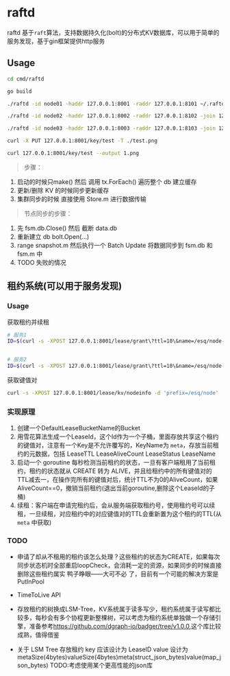# raftd
raftd 基于`raft`算法，支持数据持久化(bolt)的分布式KV数据库，可以用于简单的服务发现，基于gin框架提供http服务

## Usage

``` sh
cd cmd/raftd

go build

./raftd -id node01 -haddr 127.0.0.1:8001 -raddr 127.0.0.1:8101 ~/.raftd01

./raftd -id node02 -haddr 127.0.0.1:8002 -raddr 127.0.0.1:8102 -join 127.0.0.1:8001 ~/.raftd02

./raftd -id node03 -haddr 127.0.0.1:8003 -raddr 127.0.0.1:8103 -join 127.0.0.1:8001 ~/.raftd03
```

``` sh
curl -X PUT 127.0.0.1:8001/key/test -T ./test.png

curl 127.0.0.1:8001/key/test --output 1.png
```


> 步骤：

1. 启动的时候只make() 然后 调用 tx.ForEach() 遍历整个 db 建立缓存
2. 更新/删除 KV 的时候同步更新缓存
3. 集群同步的时候 直接使用 Store.m 进行数据传输

> 节点同步的步骤：

1. 先 fsm.db.Close() 然后 截断 data.db
2. 重新建立 db bolt.Open(...)
3. range snapshot.m 然后执行一个 Batch Update 将数据同步到 fsm.db 和 fsm.m 中
4. TODO 失败的情况

## 租约系统(可以用于服务发现)

### Usage

获取租约并续租
``` sh
# 服务1
ID=$(curl -s -XPOST 127.0.0.1:8001/lease/grant\?ttl=10\&name=/esq/node-1);while true;do curl -vv -XPOST 127.0.0.1:8001/lease/keepalive/$ID -d 'key=nodeinfo' -d 'data={"http_addr":"127.0.0.1:9001","tcp_addr":"127.0.0.1:9002","node_id":1,"weight":1}';sleep 3;done


# 服务2
ID=$(curl -s -XPOST 127.0.0.1:8001/lease/grant\?ttl=10\&name=/esq/node-2);while true;do curl -vv -XPOST 127.0.0.1:8001/lease/keepalive/$ID -d 'key=nodeinfo1' -d 'data={"http_addr":"127.0.0.1:9003","tcp_addr":"127.0.0.1:9004","node_id":2,"weight":2}';sleep 3;done
```

获取键值对

``` sh
curl -s -XPOST 127.0.0.1:8001/lease/kv/nodeinfo -d 'prefix=/esq/node'
```

### 实现原理

1. 创建一个DefaultLeaseBucketName的Bucket
2. 用雪花算法生成一个LeaseId，这个Id作为一个子桶，里面存放共享这个租约的键值对，注意有一个Key是不允许覆写的，KeyName为 `meta`，存放当前租约的元数据，包括 LeaseTTL LeaseAliveCount LeaseStatus LeaseName
3. 启动一个 goroutine 每秒检测当前租约的状态，一旦有客户端租用了当前租约，租约的状态就从 CREATE 转为 ALIVE，并且给租约中的所有键值对的TTL减去一，在操作完所有的键值对后，统计TTL不为0的AliveCount，如果AliveCount==0，撤销当前租约(退出当前goroutine,删除这个LeaseId的子桶)
4. 续租：客户端在申请完租约后，会从服务端获取租约号，使用租约号可以续租，一旦续租，对应租约中的对应键值对的TTL会重新置为这个租约的TTL(从 `meta` 中获取)


### TODO
- 申请了却从不租用的租约该怎么处理？这些租约的状态为CREATE，如果每次同步状态机时全部重启loopCheck，会消耗一定的资源，如果同步的时候直接删除这些租约属实 鸭子睁眼——大可不必 了，目前有一个可能的解决方案是 PutInPool

- TimeToLive API

- 存放租约的树换成LSM-Tree，KV系统属于读多写少，租约系统属于读写都比较多，每秒会有多个协程更新整棵树，可以考虑为租约系统单独做一个存储引擎，准备参考<https://github.com/dgraph-io/badger/tree/v1.0.0>,这个库比较成熟，值得借鉴

- 关于 LSM Tree 存放租约 key 应该设计为 LeaseID value 设计为 metaSize(4bytes)valueSize(4bytes)meta(struct_json_bytes)value(map_json_bytes) TODO:考虑使用某个更高性能的json库
